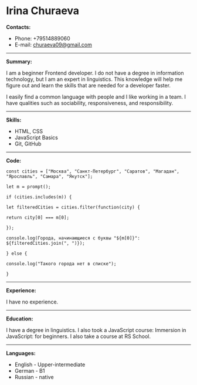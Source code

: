 # Irina Churaeva

**Contacts:**

* Phone: +79514889060
* E-mail: churaeva09@gmail.com
 ***

**Summary:**

 I am a beginner Frontend developer. I do not have a degree in information technology, but I am an expert in linguistics. This knowledge will help me figure out and learn the skills that are needed for a developer faster.

I easily find a common language with people and I like working in a team. I have qualities such as sociability, responsiveness, and responsibility.
***
**Skills:**

* HTML, CSS
* JavaScript Basics
* Git, GitHub
***
**Code:**
```
const cities = ["Москва", "Санкт-Петербург", "Саратов", "Магадан", "Ярославль", "Самара", "Якутск"]; 

let m = prompt();

if (cities.includes(m)) {

let filteredCities = cities.filter(function(city) {

return city[0] === m[0];

});

console.log(Города, начинающиеся с буквы "${m[0]}": ${filteredCities.join(", ")});

} else {

console.log("Такого города нет в списке");

}
```
***
**Experience:**

I have no experience.
***
 **Education:**

I have a degree in linguistics. I also took a JavaScript course: Immersion in JavaScript: for beginners. I also take a course at RS School.
***
**Languages:**
  
* English - Upper-intermediate
* German - B1
* Russian - native